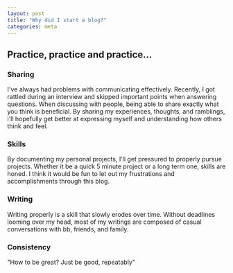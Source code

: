 ```yaml
---
layout: post
title: "Why did I start a blog?"
categories: meta
---
```

## Practice, practice and practice...

### Sharing
I've always had problems with communicating effectively. Recently, I got rattled during an interview and skipped important points when answering questions. When discussing with people, being able to share exactly what you think is beneficial. By sharing my experiences, thoughts, and ramblings, i'll hopefully get better at expressing myself and understanding how others think and feel.

### Skills
By documenting my personal projects, I'll get pressured to properly pursue projects. Whether it be a quick 5 minute project or a long term one, skills are honed. I think it would be fun to let out my frustrations and accomplishments through this blog.

### Writing
Writing properly is a skill that slowly erodes over time. Without deadlines looming over my head, most of my writings are composed of casual conversations with bb, friends, and family.

### Consistency
"How to be great? Just be good, repeatably"